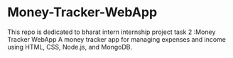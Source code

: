 # Money-Tracker-WebApp
This repo is dedicated to bharat intern internship project
task 2 :Money Tracker WebApp
A money tracker app for
managing expenses and income using
HTML, CSS, Node.js, and MongoDB.
